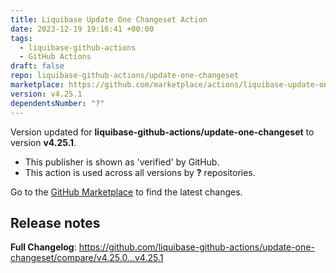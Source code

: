 ```yaml
---
title: Liquibase Update One Changeset Action
date: 2023-12-19 19:16:41 +00:00
tags:
  - liquibase-github-actions
  - GitHub Actions
draft: false
repo: liquibase-github-actions/update-one-changeset
marketplace: https://github.com/marketplace/actions/liquibase-update-one-changeset-action
version: v4.25.1
dependentsNumber: "?"
---
```



Version updated for **liquibase-github-actions/update-one-changeset** to version **v4.25.1**.
- This publisher is shown as 'verified' by GitHub.
- This action is used across all versions by **?** repositories.

Go to the [GitHub Marketplace](https://github.com/marketplace/actions/liquibase-update-one-changeset-action) to find the latest changes.

## Release notes

**Full Changelog**: https://github.com/liquibase-github-actions/update-one-changeset/compare/v4.25.0...v4.25.1

